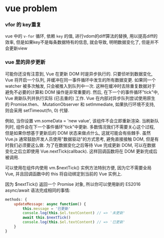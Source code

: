 # vue problem

### vfor 的 key重复

vue 中的 `v-for` 循环, 依赖 `key` 的值, 进行vdom的diff算法的替换, 用以提高diff的效率, 但是如果key不是每条数据特有的信息, 就会导致, 明明数据变化了, 但是并不会更新view

### vue 里的异步更新

可能你还没有注意到, Vue 在更新 DOM 时是异步执行的. 只要侦听到数据变化, Vue 将开启一个队列, 并缓冲在同一事件循环中发生的所有数据变更. 如果同一个 watcher 被多次触发, 只会被推入到队列中一次. 这种在缓冲时去除重复数据对于避免不必要的计算和 DOM 操作是非常重要的. 然后, 在下一个的事件循环"tick"中, Vue 刷新队列并执行实际 (已去重的) 工作. Vue 在内部对异步队列尝试使用原生的 Promise.then、 MutationObserver 和 setImmediate, 如果执行环境不支持, 则会采用 setTimeout(fn, 0) 代替. 

例如, 当你设置 vm.someData = 'new value', 该组件不会立即重新渲染. 当刷新队列时, 组件会在下一个事件循环"tick"中更新. 多数情况我们不需要关心这个过程, 但是如果你想基于更新后的 DOM 状态来做点什么, 这就可能会有些棘手. 虽然 Vue.js 通常鼓励开发人员使用"数据驱动"的方式思考, 避免直接接触 DOM, 但是有时我们必须要这么做. 为了在数据变化之后等待 Vue 完成更新 DOM, 可以在数据变化之后立即使用 Vue.nextTick(callback). 这样回调函数将在 DOM 更新完成后被调用.

可以使用在组件内使用 vm.$nextTick() 实例方法特别方便, 因为它不需要全局 Vue, 并且回调函数中的 this 将自动绑定到当前的 Vue 实例上.

因为 $nextTick() 返回一个 Promise 对象, 所以你可以使用新的 ES2016 async/await 语法完成相同的事情: 

```js
methods: {
    updateMessage: async function() {
        this.message = '已更新'
        console.log(this.$el.textContent) // => '未更新'
        await this.$nextTick()
        console.log(this.$el.textContent) // => '已更新'
    }
}
```

